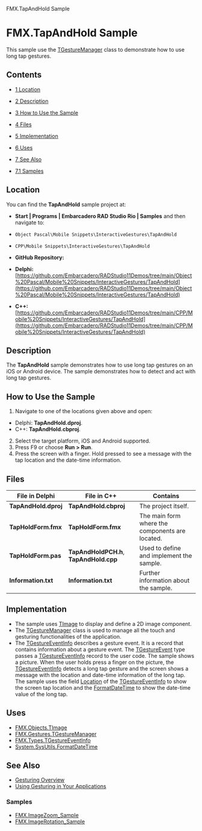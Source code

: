 FMX.TapAndHold Sample[]()
# FMX.TapAndHold Sample 


This sample use the [TGestureManager](http://docwiki.embarcadero.com/Libraries/en/FMX.Gestures.TGestureManager) class to demonstrate how to use long tap gestures.
## Contents



* [1 Location](#Location)
* [2 Description](#Description)
* [3 How to Use the Sample](#How_to_Use_the_Sample)
* [4 Files](#Files)
* [5 Implementation](#Implementation)
* [6 Uses](#Uses)
* [7 See Also](#See_Also)

* [7.1 Samples](#Samples)


## Location 

You can find the **TapAndHold** sample project at:
* **Start | Programs | Embarcadero RAD Studio Rio | Samples** and then navigate to:

* `Object Pascal\Mobile Snippets\InteractiveGestures\TapAndHold`
* `CPP\Mobile Snippets\InteractiveGestures\TapAndHold`

* **GitHub Repository:**

* **Delphi:**[https://github.com/Embarcadero/RADStudio11Demos/tree/main/Object%20Pascal/Mobile%20Snippets/InteractiveGestures/TapAndHold](https://github.com/Embarcadero/RADStudio11Demos/tree/main/Object%20Pascal/Mobile%20Snippets/InteractiveGestures/TapAndHold)
* **C++:**[https://github.com/Embarcadero/RADStudio11Demos/tree/main/CPP/Mobile%20Snippets/InteractiveGestures/TapAndHold](https://github.com/Embarcadero/RADStudio11Demos/tree/main/CPP/Mobile%20Snippets/InteractiveGestures/TapAndHold)

## Description 

The **TapAndHold** sample demonstrates how to use long tap gestures on an iOS or Android device. The sample demonstrates how to detect and act with long tap gestures. 
## How to Use the Sample 


1.  Navigate to one of the locations given above and open:

*  Delphi: **TapAndHold.dproj**.
*  C++: **TapAndHold.cbproj**.

2.  Select the target platform, iOS and Android supported.
3.  Press F9 or choose **Run > Run**.
4.  Press the screen with a finger. Hold pressed to see a message with the tap location and the date-time information.

## Files 



|**File in Delphi**  |**File in C++**                        |**Contains**                                   |
|--------------------|---------------------------------------|-----------------------------------------------|
|**TapAndHold.dproj**|**TapAndHold.cbproj**                  |The project itself.                            |
|**TapHoldForm.fmx** |**TapHoldForm.fmx**                    |The main form where the components are located.|
|**TapHoldForm.pas** |**TapAndHoldPCH.h**, **TapAndHold.cpp**|Used to define and implement the sample.       |
|**Information.txt** |**Information.txt**                    |Further information about the sample.          |


## Implementation 


*  The sample uses [TImage](http://docwiki.embarcadero.com/Libraries/en/FMX.Objects.TImage) to display and define a 2D image component.
*  The [TGestureManager](http://docwiki.embarcadero.com/Libraries/en/FMX.Gestures.TGestureManager) class is used to manage all the touch and gesturing functionalities of the application.
*  The [TGestureEventInfo](http://docwiki.embarcadero.com/Libraries/en/FMX.Types.TGestureEventInfo) describes a gesture event. It is a record that contains information about a gesture event. The [TGestureEvent](http://docwiki.embarcadero.com/Libraries/en/FMX.Types.TGestureEvent) type passes a [TGestureEventInfo](http://docwiki.embarcadero.com/Libraries/en/FMX.Types.TGestureEventInfo) record to the user code.
The sample shows a picture. When the user holds press a finger on the picture, the [TGestureEventInfo](http://docwiki.embarcadero.com/Libraries/en/FMX.Types.TGestureEventInfo) detects a long tap gesture and the screen shows a message with the location and date-time information of the long tap. The sample uses the field [Location](http://docwiki.embarcadero.com/Libraries/en/FMX.Types.TGestureEventInfo.Location) of the [TGestureEventInfo](http://docwiki.embarcadero.com/Libraries/en/FMX.Types.TGestureEventInfo) to show the screen tap location and the [FormatDateTime](http://docwiki.embarcadero.com/Libraries/en/System.SysUtils.FormatDateTime) to show the date-time value of the long tap. 
## Uses 


* [FMX.Objects.TImage](http://docwiki.embarcadero.com/Libraries/en/FMX.Objects.TImage)
* [FMX.Gestures.TGestureManager](http://docwiki.embarcadero.com/Libraries/en/FMX.Gestures.TGestureManager)
* [FMX.Types.TGestureEventInfo](http://docwiki.embarcadero.com/Libraries/en/FMX.Types.TGestureEventInfo)
* [System.SysUtils.FormatDateTime](http://docwiki.embarcadero.com/Libraries/en/System.SysUtils.FormatDateTime)

## See Also 


* [Gesturing Overview](http://docwiki.embarcadero.com/RADStudio/en/Gesturing_Overview)
* [Using Gesturing in Your Applications](http://docwiki.embarcadero.com/RADStudio/en/Using_Gesturing_in_Your_Applications)

### Samples 


* [FMX.ImageZoom_Sample](http://docwiki.embarcadero.com/CodeExamples/en/FMX.ImageZoom_Sample)
* [FMX.ImageRotation_Sample](http://docwiki.embarcadero.com/CodeExamples/en/FMX.ImageRotation_Sample)





